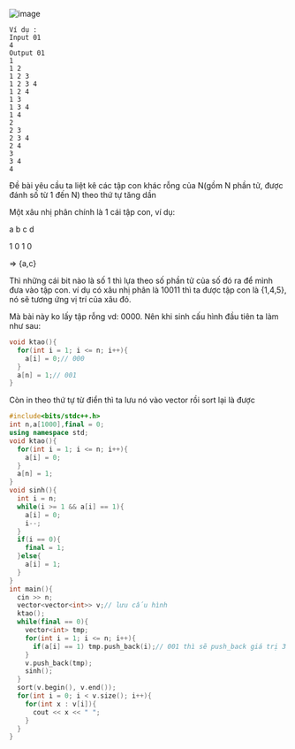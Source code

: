 
![image](https://github.com/user-attachments/assets/2fc2b421-d759-48be-8138-3936e338de82)
```
Ví dụ :
Input 01
4
Output 01
1 
1 2 
1 2 3 
1 2 3 4 
1 2 4 
1 3 
1 3 4 
1 4 
2 
2 3 
2 3 4 
2 4 
3 
3 4 
4
```

Đề bài yêu cầu ta liệt kê các tập con khác rỗng của N(gồm N phần tử, được đánh số từ 1 đến N) theo thứ tự tăng dần

Một xâu nhị phân chính là 1 cái tập con, ví dụ:

a b c d

1 0 1 0

=> {a,c}

Thì những cái bit nào là số 1 thì lựa theo số phần tử của số đó ra để mình đưa vào tập con. ví dụ có xâu nhị phân là 10011 thì ta được tập con là {1,4,5}, nó sẽ tương ứng vị trí của xâu đó.

Mà bài này ko lấy tập rỗng vd: 0000. Nên khi sinh cấu hình đầu tiên ta làm như sau:

```cpp 
void ktao(){
  for(int i = 1; i <= n; i++){
    a[i] = 0;// 000
  }
  a[n] = 1;// 001
}
```

Còn in theo thứ tự từ điển thì ta lưu nó vào vector rồi sort lại là được

```cpp
#include<bits/stdc++.h>
int n,a[1000],final = 0;
using namespace std;
void ktao(){
  for(int i = 1; i <= n; i++){
    a[i] = 0;
  }
  a[n] = 1;
}
void sinh(){
  int i = n;
  while(i >= 1 && a[i] == 1){
    a[i] = 0;
    i--;
  }
  if(i == 0){
    final = 1;
  }else{
    a[i] = 1;
  }
}
int main(){
  cin >> n;
  vector<vector<int>> v;// lưu cấu hình
  ktao();
  while(final == 0){
    vector<int> tmp;
    for(int i = 1; i <= n; i++){
      if(a[i] == 1) tmp.push_back(i);// 001 thì sẽ push_back giá trị 3 vào vector
    }
    v.push_back(tmp);
    sinh();
  }
  sort(v.begin(), v.end());
  for(int i = 0; i < v.size(); i++){
    for(int x : v[i]){
      cout << x << " ";
    }
  }
}
```

